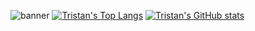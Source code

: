 ![banner](https://user-images.githubusercontent.com/75189508/183313840-fbca3224-364c-4014-b5d5-7b5798330f06.png)
[![Tristan's Top Langs](https://github-readme-stats.vercel.app/api/top-langs/?username=realTristan&langs_count=8&theme=radical)](https://github.com/realTristan/github-readme-stats)
[![Tristan's GitHub stats](https://github-readme-stats.vercel.app/api?username=realTristan&theme=radical)](https://github.com/realTristan/github-readme-stats)
